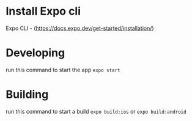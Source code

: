 

# Install Expo cli 
Expo CLI - (https://docs.expo.dev/get-started/installation/)

# Developing
run this command to start the app
`expo start`

# Building
run this command to start a build
`expo build:ios` or `expo build:android`


